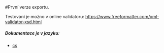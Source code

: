 #První verze exportu.

Testování je možno v online validatoru: https://www.freeformatter.com/xml-validator-xsd.html

##### Dokumentace je v jazyku: 
- [cs](documents/cs/README.md)
